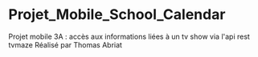 # Projet_Mobile_School_Calendar
Projet mobile 3A : accès aux informations liées à un tv show via l'api rest tvmaze
Réalisé par Thomas Abriat
